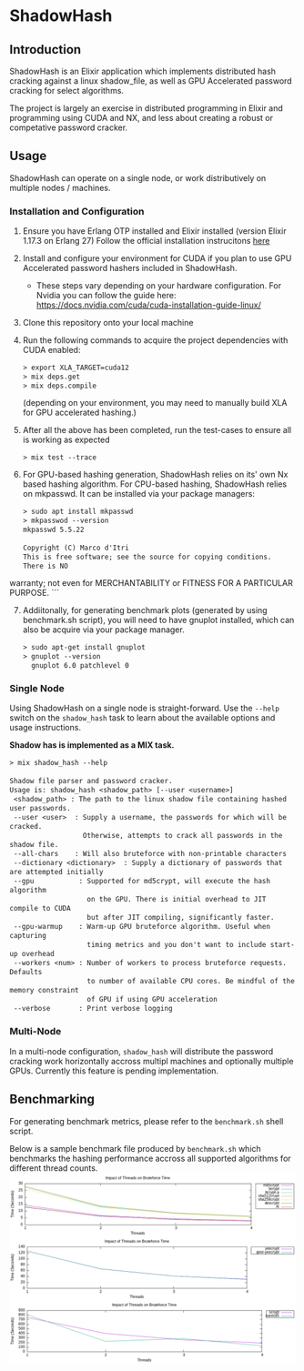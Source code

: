 # ShadowHash

## Introduction

ShadowHash is an Elixir application which implements distributed hash cracking against a linux shadow_file, as well as GPU Accelerated password cracking for select algorithms.

The project is largely an exercise in distributed programming in Elixir and programming using CUDA and NX, and less about creating a robust or competative password cracker.

## Usage

ShadowHash can operate on a single node, or work distributively on multiple nodes / machines.

### Installation and Configuration

1. Ensure you have Erlang OTP installed and Elixir installed (version Elixir 1.17.3 on Erlang 27) Follow the official installation instrucitons [here](https://elixir-lang.org/install.html)
2. Install and configure your environment for CUDA if you plan to use GPU Accelerated password hashers included in ShadowHash. 
    - These steps vary depending on your hardware configuration. For Nvidia you can follow the guide here: https://docs.nvidia.com/cuda/cuda-installation-guide-linux/
3. Clone this repository onto your local machine
4. Run the following commands to acquire the project dependencies with CUDA enabled:
   ```
   > export XLA_TARGET=cuda12
   > mix deps.get
   > mix deps.compile
   ```
   (depending on your environment, you may need to manually build XLA for GPU accelerated hashing.)

5. After all the above has been completed, run the test-cases to ensure all is working as expected
   ```
   > mix test --trace
   ```

6. For GPU-based hashing generation, ShadowHash relies on its' own Nx based hashing algorithm. For CPU-based hashing, ShadowHash relies on mkpasswd. It can be installed via your package managers:
    ```
    > sudo apt install mkpasswd
    > mkpasswod --version
    mkpasswd 5.5.22

    Copyright (C) Marco d'Itri
    This is free software; see the source for copying conditions.  There is NO
warranty; not even for MERCHANTABILITY or FITNESS FOR A PARTICULAR PURPOSE.
    ``` 

7. Addiitonally, for generating benchmark plots (generated by using benchmark.sh script), you will need to have gnuplot installed, which can also be acquire via your package manager.
    ```
    > sudo apt-get install gnuplot
    > gnuplot --version
      gnuplot 6.0 patchlevel 0

### Single Node

Using ShadowHash on a single node is straight-forward. Use the `--help` switch on the `shadow_hash` task to learn about the available options and usage instructions.

**Shadow has is implemented as a MIX task.**

```
> mix shadow_hash --help

Shadow file parser and password cracker.
Usage is: shadow_hash <shadow_path> [--user <username>]
 <shadow_path> : The path to the linux shadow file containing hashed user passwords.
 --user <user>  : Supply a username, the passwords for which will be cracked.
                  Otherwise, attempts to crack all passwords in the shadow file.
 --all-chars    : Will also bruteforce with non-printable characters
 --dictionary <dictionary>  : Supply a dictionary of passwords that are attempted initially
 --gpu           : Supported for md5crypt, will execute the hash algorithm
                   on the GPU. There is initial overhead to JIT compile to CUDA
                   but after JIT compiling, significantly faster.
 --gpu-warmup    : Warm-up GPU bruteforce algorithm. Useful when capturing
                   timing metrics and you don't want to include start-up overhead
 --workers <num> : Number of workers to process bruteforce requests. Defaults
                   to number of available CPU cores. Be mindful of the memory constraint 
                   of GPU if using GPU acceleration
 --verbose       : Print verbose logging
```

### Multi-Node
In a multi-node configuration, `shadow_hash` will distribute the password cracking work horizontally accross multipl machines and optionally multiple GPUs. Currently this feature is pending implementation.

## Benchmarking

For generating benchmark metrics, please refer to the `benchmark.sh` shell script.

Below is a sample benchmark file produced by `benchmark.sh` which benchmarks the hashing performance accross all supported algorithms for different thread counts.
![benchmark stats for 2 character password](/docs/output.png)